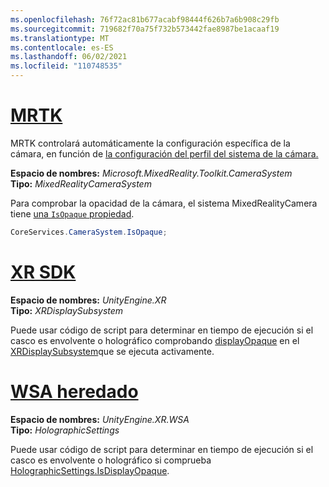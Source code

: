 ```yaml
---
ms.openlocfilehash: 76f72ac81b677acabf98444f626b7a6b908c29fb
ms.sourcegitcommit: 719682f70a75f732b573442fae8987be1acaaf19
ms.translationtype: MT
ms.contentlocale: es-ES
ms.lasthandoff: 06/02/2021
ms.locfileid: "110748535"
---
```

# <a name="mrtk"></a>[MRTK](#tab/mrtk)
<!-- NEVER CHANGE THE ABOVE LINE! -->

MRTK controlará automáticamente la configuración específica de la cámara, en función de [la configuración del perfil del sistema de la cámara.](/windows/mixed-reality/mrtk-unity/features/camera-system/camera-system-overview#display-settings)

**Espacio de nombres:** *Microsoft.MixedReality.Toolkit.CameraSystem*<br>
**Tipo:** *MixedRealityCameraSystem*

Para comprobar la opacidad de la cámara, el sistema MixedRealityCamera tiene [una `IsOpaque` propiedad](/dotnet/api/microsoft.mixedreality.toolkit.camerasystem.mixedrealitycamerasystem.isopaque).

```cs
CoreServices.CameraSystem.IsOpaque;
```

# <a name="xr-sdk"></a>[XR SDK](#tab/xr)
<!-- NEVER CHANGE THE ABOVE LINE! -->

**Espacio de nombres:** *UnityEngine.XR*<br>
**Tipo:** *XRDisplaySubsystem*

Puede usar código de script para determinar en tiempo de ejecución si el casco es envolvente o holográfico comprobando [displayOpaque](https://docs.unity3d.com/ScriptReference/XR.XRDisplaySubsystem-displayOpaque.html) en el [XRDisplaySubsystem](https://docs.unity3d.com/ScriptReference/XR.XRDisplaySubsystem.html)que se ejecuta activamente.

# <a name="legacy-wsa"></a>[WSA heredado](#tab/wsa)
<!-- NEVER CHANGE THE ABOVE LINE! -->

**Espacio de nombres:** *UnityEngine.XR.WSA*<br>
**Tipo:** *HolographicSettings*

Puede usar código de script para determinar en tiempo de ejecución si el casco es envolvente o holográfico si comprueba [HolographicSettings.IsDisplayOpaque](https://docs.unity3d.com/ScriptReference/XR.WSA.HolographicSettings.IsDisplayOpaque.html).